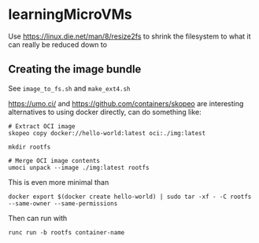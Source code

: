 # learningMicroVMs

Use https://linux.die.net/man/8/resize2fs to shrink the filesystem to what it can really be reduced down to

## Creating the image bundle

See `image_to_fs.sh` and `make_ext4.sh`

https://umo.ci/ and https://github.com/containers/skopeo are interesting alternatives to using docker directly, can do something like:

```
# Extract OCI image
skopeo copy docker://hello-world:latest oci:./img:latest

mkdir rootfs

# Merge OCI image contents
umoci unpack --image ./img:latest rootfs
```

This is even more minimal than

```
docker export $(docker create hello-world) | sudo tar -xf - -C rootfs --same-owner --same-permissions
```

Then can run with

```
runc run -b rootfs container-name
```
